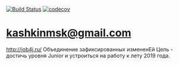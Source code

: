 [![Build Status](https://travis-ci.org/aaawwweee/job4j.svg?branch=master)](https://travis-ci.org/aaawwweee/job4j)
[![codecov](https://codecov.io/gh/aaawwweee/job4j/branch/master/graph/badge.svg)](https://codecov.io/gh/aaawwweee/job4j)
# kashkinmsk@gmail.com
http://job4j.ru/
Объединение зафиксированных измененЕй
Цель - достичь уровня Junior и устроиться на работу к лету 2019 года. 